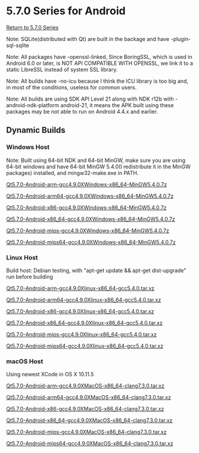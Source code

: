 # 5.7.0 Series for Android

[Return to 5.7.0 Series](5.7.0-series.md)

Note: SQLite(distributed with Qt) are built in the backage and have -plugin-sql-sqlite

Note: All packages have -openssl-linked, Since BoringSSL, which is used in Android 6.0 or later, is NOT API COMPATIBLE WITH OPENSSL, we link it to a static LibreSSL instead of system SSL library. 

Note: All builds have -no-icu because I think the ICU library is too big and, in most of the conditions, useless for common users.

Note: All builds are using SDK API Level 21 along with NDK r12b with -android-ndk-platform android-21, it means the APK built using these packages may be not able to run on Android 4.4.x and earlier.

## Dynamic Builds

### Windows Host

Note: Built using 64-bit NDK and 64-bit MinGW, make sure you are using 64-bit windows and have 64-bit MinGW 5.4.0(I redistribute it in the MinGW packages) installed, and mingw32-make.exe in PATH.

[Qt5.7.0-Android-arm-gcc4.9.0XWindows-x86_64-MinGW5.4.0.7z](http://pan.baidu.com/s/1hrVFUa4)

[Qt5.7.0-Android-arm64-gcc4.9.0XWindows-x86_64-MinGW5.4.0.7z](http://pan.baidu.com/s/1gfdP0lH)

[Qt5.7.0-Android-x86-gcc4.9.0XWindows-x86_64-MinGW5.4.0.7z](http://pan.baidu.com/s/1eRMq76a)

[Qt5.7.0-Android-x86_64-gcc4.9.0XWindows-x86_64-MinGW5.4.0.7z](http://pan.baidu.com/s/1eRH6ROe)

[Qt5.7.0-Android-mips-gcc4.9.0XWindows-x86_64-MinGW5.4.0.7z](http://pan.baidu.com/s/1dEVgbVr)

[Qt5.7.0-Android-mips64-gcc4.9.0XWindows-x86_64-MinGW5.4.0.7z](http://pan.baidu.com/s/1bpbpJL9)

### Linux Host

Build host: Debian testing, with "apt-get update && apt-get dist-upgrade" run before building

[Qt5.7.0-Android-arm-gcc4.9.0Xlinux-x86_64-gcc5.4.0.tar.xz](http://pan.baidu.com/s/1pLfAYD1)

[Qt5.7.0-Android-arm64-gcc4.9.0Xlinux-x86_64-gcc5.4.0.tar.xz](http://pan.baidu.com/s/1c16L5jM)

[Qt5.7.0-Android-x86-gcc4.9.0Xlinux-x86_64-gcc5.4.0.tar.xz](http://pan.baidu.com/s/1eREOX9K)

[Qt5.7.0-Android-x86_64-gcc4.9.0Xlinux-x86_64-gcc5.4.0.tar.xz](http://pan.baidu.com/s/1c1XjV48)

[Qt5.7.0-Android-mips-gcc4.9.0Xlinux-x86_64-gcc5.4.0.tar.xz](http://pan.baidu.com/s/1jH7pprg)

[Qt5.7.0-Android-mips64-gcc4.9.0Xlinux-x86_64-gcc5.4.0.tar.xz](http://pan.baidu.com/s/1i511TdV)

### macOS Host

Using newest XCode in OS X 10.11.5

[Qt5.7.0-Android-arm-gcc4.9.0XMacOS-x86_64-clang7.3.0.tar.xz](http://pan.baidu.com/s/1sk8wTwp)

[Qt5.7.0-Android-arm64-gcc4.9.0XMacOS-x86_64-clang7.3.0.tar.xz](http://pan.baidu.com/s/1eRF4UyQ)

[Qt5.7.0-Android-x86-gcc4.9.0XMacOS-x86_64-clang7.3.0.tar.xz](http://pan.baidu.com/s/1dE2FJtZ)

[Qt5.7.0-Android-x86_64-gcc4.9.0XMacOS-x86_64-clang7.3.0.tar.xz](http://pan.baidu.com/s/1i5uGueL)

[Qt5.7.0-Android-mips-gcc4.9.0XMacOS-x86_64-clang7.3.0.tar.xz](http://pan.baidu.com/s/1hrPAnGS)

[Qt5.7.0-Android-mips64-gcc4.9.0XMacOS-x86_64-clang7.3.0.tar.xz](http://pan.baidu.com/s/1hspsGqK)